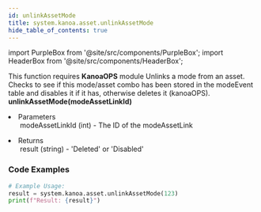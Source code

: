 ```yaml
---
id: unlinkAssetMode
title: system.kanoa.asset.unlinkAssetMode
hide_table_of_contents: true
---
```


import PurpleBox from '@site/src/components/PurpleBox';
import HeaderBox from '@site/src/components/HeaderBox';

<PurpleBox>This function requires <b>KanoaOPS</b> module</PurpleBox>
<HeaderBox header="Description">Unlinks a mode from an asset. Checks to see if this mode/asset combo has been stored in the modeEvent table and disables it if it has, otherwise deletes it (kanoaOPS).</HeaderBox>
<HeaderBox header="Syntax">
    <b>unlinkAssetMode(modeAssetLinkId)</b>
    <li> Parameters <br />
        <ul>modeAssetLinkId (int) - The ID of the modeAssetLink</ul>
    </li>
    <li> Returns <br />
        <ul>result (string) - 'Deleted' or 'Disabled'</ul>
    </li>
</HeaderBox>

### Code Examples

```python
# Example Usage:
result = system.kanoa.asset.unlinkAssetMode(123)
print(f"Result: {result}")
